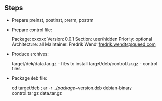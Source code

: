 Steps
-----

  * Prepare preinst, postinst, prerm, postrm

  * Prepare control file:
 
    Package: xxxxxx
    Version: 0.0.1
    Section: user/hidden 
    Priority: optional
    Architecture: all
    Maintainer: Fredrik Wendt <fredrik.wendt@squeed.com>

  * Produce archives:

    target/deb/data.tar.gz - files to install
    target/deb/control.tar.gz - control files

  * Package deb file:

    cd target/deb ; ar -r ../$package-$version.deb debian-binary control.tar.gz data.tar.gz

